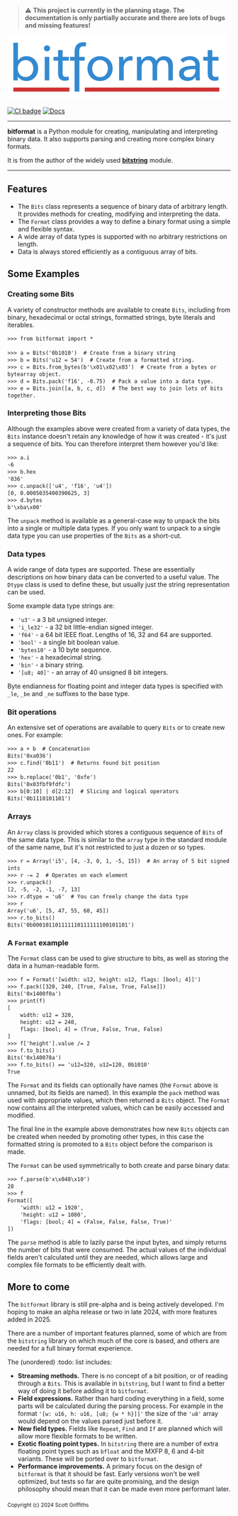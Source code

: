 > :warning: **This project is currently in the planning stage. The documentation is only partially accurate and there are lots of bugs and missing features!**

[![bitformat](https://raw.githubusercontent.com/scott-griffiths/bitformat/main/doc/bitformat_logo_small.png)](https://github.com/scott-griffiths/bitformat)

[![CI badge](https://github.com/scott-griffiths/bitformat/actions/workflows/.github/workflows/ci.yml/badge.svg)](https://github.com/scott-griffiths/bitformat/actions/workflows/ci.yml)
[![Docs](https://img.shields.io/readthedocs/bitformat?logo=readthedocs&logoColor=white)](https://bitformat.readthedocs.io/en/latest/)
<!--
[![Dependents (via libraries.io)](https://img.shields.io/librariesio/dependents/pypi/bitformat?logo=libraries.io&logoColor=white)](https://libraries.io/pypi/bitformat)
[![Codacy Badge](https://img.shields.io/codacy/grade/b61ae16cc6404d0da5dbcc21ee19ddda?logo=codacy)](https://app.codacy.com/gh/scott-griffiths/bitformat/dashboard?utm_source=gh&utm_medium=referral&utm_content=&utm_campaign=Badge_grade)
&nbsp; &nbsp;
[![Pepy Total Downlods](https://img.shields.io/pepy/dt/bitformat?logo=python&logoColor=white&labelColor=blue&color=blue)](https://www.pepy.tech/projects/bitformat)
[![PyPI - Downloads](https://img.shields.io/pypi/dm/bitformat?label=%40&labelColor=blue&color=blue)](https://pypistats.org/packages/bitformat)
-->
---------

**bitformat** is a Python module for creating, manipulating and interpreting binary data.
It also supports parsing and creating more complex binary formats.

It is from the author of the widely used [**bitstring**](https://github.com/scott-griffiths/bitstring) module.


----

## Features
* The `Bits` class represents a sequence of binary data of arbitrary length. It provides methods for creating, modifying and interpreting the data.
* The `Format` class provides a way to define a binary format using a simple and flexible syntax.
* A wide array of data types is supported with no arbitrary restrictions on length.
* Data is always stored efficiently as a contiguous array of bits.

## Some Examples

### Creating some Bits

A variety of constructor methods are available to create `Bits`, including from binary, hexadecimal or octal strings, formatted strings, byte literals and iterables.

```pycon
>>> from bitformat import *

>>> a = Bits('0b1010')  # Create from a binary string
>>> b = Bits('u12 = 54')  # Create from a formatted string.
>>> c = Bits.from_bytes(b'\x01\x02\x03')  # Create from a bytes or bytearray object.
>>> d = Bits.pack('f16', -0.75)  # Pack a value into a data type.
>>> e = Bits.join([a, b, c, d])  # The best way to join lots of bits together.
```

### Interpreting those Bits

Although the examples above were created from a variety of data types, the `Bits` instance doesn't retain any knowledge of how it was created - it's just a sequence of bits.
You can therefore interpret them however you'd like:

```pycon
>>> a.i
-6
>>> b.hex
'036'
>>> c.unpack(['u4', 'f16', 'u4'])
[0, 0.0005035400390625, 3]
>>> d.bytes
b'\xba\x00'
```

The `unpack` method is available as a general-case way to unpack the bits into a single or multiple data types.
If you only want to unpack to a single data type you can use properties of the `Bits` as a short-cut.

### Data types

A wide range of data types are supported. These are essentially descriptions on how binary data can be converted to a useful value. The `Dtype` class is used to define these, but usually just the string representation can be used.

Some example data type strings are:

* `'u3'` - a 3 bit unsigned integer.
* `'i_le32'` - a 32 bit little-endian signed integer.
* `'f64'` - a 64 bit IEEE float. Lengths of 16, 32 and 64 are supported.
* `'bool'` - a single bit boolean value.
* `'bytes10'` - a 10 byte sequence.
* `'hex'` - a hexadecimal string.
* `'bin'` - a binary string.
* `'[u8; 40]'` - an array of 40 unsigned 8 bit integers.

Byte endianness for floating point and integer data types is specified with `_le`, `_be` and `_ne` suffixes to the base type. 

### Bit operations

An extensive set of operations are available to query `Bits` or to create new ones. For example:

```pycon
>>> a + b  # Concatenation
Bits('0xa036')
>>> c.find('0b11')  # Returns found bit position
22
>>> b.replace('0b1', '0xfe')
Bits('0x03fbf9fdfc')
>>> b[0:10] | d[2:12]  # Slicing and logical operators
Bits('0b1110101101')
```

### Arrays

An `Array` class is provided which stores a contiguous sequence of `Bits` of the same data type.
This is similar to the `array` type in the standard module of the same name, but it's not restricted to just a dozen or so types.

```pycon
>>> r = Array('i5', [4, -3, 0, 1, -5, 15])  # An array of 5 bit signed ints
>>> r -= 2  # Operates on each element
>>> r.unpack()
[2, -5, -2, -1, -7, 13]
>>> r.dtype = 'u6'  # You can freely change the data type
>>> r
Array('u6', [5, 47, 55, 60, 45])
>>> r.to_bits()
Bits('0b000101101111110111111100101101')
```

### A `Format` example

The `Format` class can be used to give structure to bits, as well as storing the data in a human-readable form.

```pycon
>>> f = Format('[width: u12, height: u12, flags: [bool; 4]]')
>>> f.pack([320, 240, [True, False, True, False]])
Bits('0x1400f0a')
>>> print(f)
[
    width: u12 = 320,
    height: u12 = 240,
    flags: [bool; 4] = (True, False, True, False)
]
>>> f['height'].value /= 2
>>> f.to_bits()
Bits('0x140078a')
>>> f.to_bits() == 'u12=320, u12=120, 0b1010'
True
```

The `Format` and its fields can optionally have names (the `Format` above is unnamed, but its fields are named).
In this example the `pack` method was used with appropriate values, which then returned a `Bits` object.
The `Format` now contains all the interpreted values, which can be easily accessed and modified.

The final line in the example above demonstrates how new `Bits` objects can be created when needed by promoting other types, in this case the formatted string is promoted to a `Bits` object before the comparison is made.

The `Format` can be used symmetrically to both create and parse binary data:

```pycon
>>> f.parse(b'x\x048\x10')
28
>>> f
Format([
    'width: u12 = 1920',
    'height: u12 = 1080',
    'flags: [bool; 4] = (False, False, False, True)'
])
```

The `parse` method is able to lazily parse the input bytes, and simply returns the number of bits that were consumed. The actual values of the individual fields aren't calculated until they are needed, which allows large and complex file formats to be efficiently dealt with.

## More to come

The `bitformat` library is still pre-alpha and is being actively developed.
I'm hoping to make an alpha release or two in late 2024, with more features added in 2025.

There are a number of important features planned, some of which are from the `bitstring` library on which much of the core is based, and others are needed for a full binary format experience.

The (unordered) :todo: list includes:

* **Streaming methods.** There is no concept of a bit position, or of reading through a `Bits`. This is available in `bitstring`, but I want to find a better way of doing it before adding it to `bitformat`.
* **Field expressions.** Rather than hard coding everything in a field, some parts will be calculated during the parsing process. For example in the format `'[w: u16, h: u16, [u8; {w * h}]]'` the size of the `'u8'` array would depend on the values parsed just before it.
* **New field types.** Fields like `Repeat`, `Find` and `If` are planned which will allow more flexible formats to be written.
* **Exotic floating point types.** In `bitstring` there are a number of extra floating point types such as `bfloat` and the MXFP 8, 6 and 4-bit variants. These will be ported over to `bitformat`.
* **Performance improvements.** A primary focus on the design of `bitformat` is that it should be fast. Early versions won't be well optimized, but tests so far are quite promising, and the design philosophy should mean that it can be made even more performant later.


<sub>Copyright (c) 2024 Scott Griffiths</sub>
